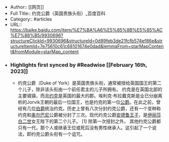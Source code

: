 - Author:: [[网页]]
- Full Title:: 约克公爵（英国贵族头衔）_百度百科
- Category:: #articles
- URL:: https://baike.baidu.com/item/%E7%BA%A6%E5%85%8B%E5%85%AC%E7%88%B5/9930696?structureClickId=9930696&structureId=0d89feb3de21fcfb574ef86e&structureItemId=7e75610c61c68101674e0dad&lemmaFrom=starMapContent&fromModule=starMap_content
- ### Highlights first synced by #Readwise [[February 16th, 2023]]
    - 约克公爵（Duke of York）是英国贵族头衔，通常被授给英国国王的第二个儿子，除非该头衔由一个前任君主的儿子所拥有。 约克是在英国北部的主要城镇，而且[约克](/item/%E7%BA%A6%E5%85%8B/1900079?fromModule=lemma_inlink)是英国的最大的郡。埃利克·布拉戴克斯是业已分崩离析的Jorvik王朝的最后一位国王，也是约克的第一位[公爵](/item/%E5%85%AC%E7%88%B5/53962?fromModule=lemma_inlink)。在此之前，曾经有几位[伯爵](/item/%E4%BC%AF%E7%88%B5/12714?fromModule=lemma_inlink)统治约克。历史上曾有八次分封约克公爵，还有一个变种称约克和[奥尔巴尼](/item/%E5%A5%A5%E5%B0%94%E5%B7%B4%E5%B0%BC?fromModule=lemma_inlink)公爵被分封了三次。现代约克公爵[安德鲁王子](/item/%E5%AE%89%E5%BE%B7%E9%B2%81%E7%8E%8B%E5%AD%90/5932776?fromModule=lemma_inlink)，是[伊丽莎白二世](/item/%E4%BC%8A%E4%B8%BD%E8%8E%8E%E7%99%BD%E4%BA%8C%E4%B8%96/869550?fromModule=lemma_inlink)女王陛下的第二个儿子。 [1]
除第一次授封之外， 其他约克公爵都只有一代，那个人或继承王位或死后没有男性继承人。这引起了一个说法，即约克公爵头衔有一个诅咒。
